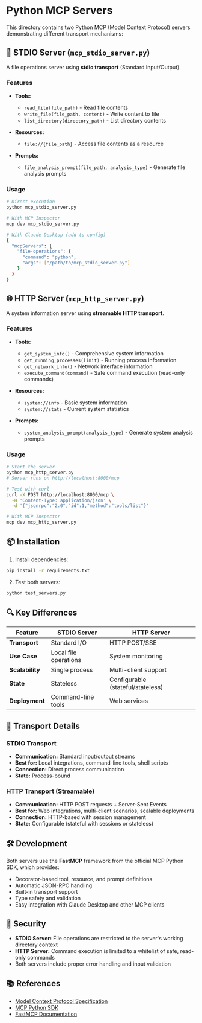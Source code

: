 # Python MCP Servers

This directory contains two Python MCP (Model Context Protocol) servers demonstrating different transport mechanisms:

## 🔧 STDIO Server (`mcp_stdio_server.py`)

A file operations server using **stdio transport** (Standard Input/Output).

### Features
- **Tools:**
  - `read_file(file_path)` - Read file contents
  - `write_file(file_path, content)` - Write content to file
  - `list_directory(directory_path)` - List directory contents

- **Resources:**
  - `file://{file_path}` - Access file contents as a resource

- **Prompts:**
  - `file_analysis_prompt(file_path, analysis_type)` - Generate file analysis prompts

### Usage
```bash
# Direct execution
python mcp_stdio_server.py

# With MCP Inspector
mcp dev mcp_stdio_server.py

# With Claude Desktop (add to config)
{
  "mcpServers": {
    "file-operations": {
      "command": "python",
      "args": ["/path/to/mcp_stdio_server.py"]
    }
  }
}
```

## 🌐 HTTP Server (`mcp_http_server.py`)

A system information server using **streamable HTTP transport**.

### Features
- **Tools:**
  - `get_system_info()` - Comprehensive system information
  - `get_running_processes(limit)` - Running process information
  - `get_network_info()` - Network interface information
  - `execute_command(command)` - Safe command execution (read-only commands)

- **Resources:**
  - `system://info` - Basic system information
  - `system://stats` - Current system statistics

- **Prompts:**
  - `system_analysis_prompt(analysis_type)` - Generate system analysis prompts

### Usage
```bash
# Start the server
python mcp_http_server.py
# Server runs on http://localhost:8000/mcp

# Test with curl
curl -X POST http://localhost:8000/mcp \
  -H 'Content-Type: application/json' \
  -d '{"jsonrpc":"2.0","id":1,"method":"tools/list"}'

# With MCP Inspector
mcp dev mcp_http_server.py
```

## 📦 Installation

1. Install dependencies:
```bash
pip install -r requirements.txt
```

2. Test both servers:
```bash
python test_servers.py
```

## 🔍 Key Differences

| Feature | STDIO Server | HTTP Server |
|---------|--------------|-------------|
| **Transport** | Standard I/O | HTTP POST/SSE |
| **Use Case** | Local file operations | System monitoring |
| **Scalability** | Single process | Multi-client support |
| **State** | Stateless | Configurable (stateful/stateless) |
| **Deployment** | Command-line tools | Web services |

## 🚀 Transport Details

### STDIO Transport
- **Communication:** Standard input/output streams
- **Best for:** Local integrations, command-line tools, shell scripts
- **Connection:** Direct process communication
- **State:** Process-bound

### HTTP Transport (Streamable)
- **Communication:** HTTP POST requests + Server-Sent Events
- **Best for:** Web integrations, multi-client scenarios, scalable deployments
- **Connection:** HTTP-based with session management
- **State:** Configurable (stateful with sessions or stateless)

## 🛠️ Development

Both servers use the **FastMCP** framework from the official MCP Python SDK, which provides:

- Decorator-based tool, resource, and prompt definitions
- Automatic JSON-RPC handling
- Built-in transport support
- Type safety and validation
- Easy integration with Claude Desktop and other MCP clients

## 🔐 Security

- **STDIO Server:** File operations are restricted to the server's working directory context
- **HTTP Server:** Command execution is limited to a whitelist of safe, read-only commands
- Both servers include proper error handling and input validation

## 📚 References

- [Model Context Protocol Specification](https://modelcontextprotocol.io/specification/2025-06-18/server/index)
- [MCP Python SDK](https://github.com/modelcontextprotocol/python-sdk)
- [FastMCP Documentation](https://github.com/modelcontextprotocol/python-sdk#quickstart)
